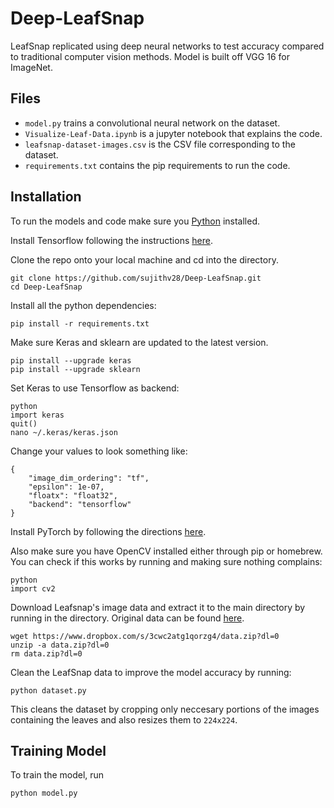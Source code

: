 # Deep-LeafSnap
LeafSnap replicated using deep neural networks to test accuracy compared to traditional computer vision methods. Model is built off VGG 16 for ImageNet.

## Files
* `model.py` trains a convolutional neural network on the dataset.
* `Visualize-Leaf-Data.ipynb` is a jupyter notebook that explains the code.
* `leafsnap-dataset-images.csv` is the CSV file corresponding to the dataset.
* `requirements.txt` contains the pip requirements to run the code.

## Installation
To run the models and code make sure you [Python](https://www.python.org/downloads/) installed.

Install Tensorflow following the instructions [here](https://www.tensorflow.org/install/).

Clone the repo onto your local machine and cd into the directory.
```
git clone https://github.com/sujithv28/Deep-LeafSnap.git
cd Deep-LeafSnap
```

Install all the python dependencies:
```
pip install -r requirements.txt
```
Make sure Keras and sklearn are updated to the latest version.
```
pip install --upgrade keras
pip install --upgrade sklearn
```
Set Keras to use Tensorflow as backend:
```
python
import keras
quit()
nano ~/.keras/keras.json
```
Change your values to look something like:
```
{
    "image_dim_ordering": "tf",
    "epsilon": 1e-07,
    "floatx": "float32",
    "backend": "tensorflow"
}
```
Install PyTorch by following the directions [here](http://pytorch.org/).

Also make sure you have OpenCV installed either through pip or homebrew. You can check if this works by running and making sure nothing complains:
```
python
import cv2
```
Download Leafsnap's image data and extract it to the main directory by running in the directory. Original data can be found [here](http://leafsnap.com/dataset/).
```
wget https://www.dropbox.com/s/3cwc2atg1qorzg4/data.zip?dl=0
unzip -a data.zip?dl=0
rm data.zip?dl=0
```
Clean the LeafSnap data to improve the model accuracy by running:
```
python dataset.py
```
This cleans the dataset by cropping only neccesary portions of the images containing the leaves and also resizes them to `224x224`.

## Training Model
To train the model, run
```
python model.py
```
